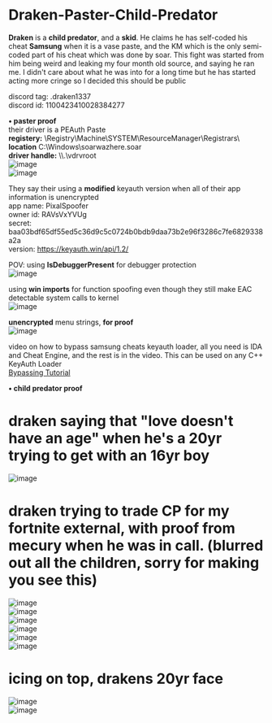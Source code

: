 # Draken-Paster-Child-Predator
**Draken** is a **child predator**, and a **skid**. He claims he has self-coded his cheat **Samsung** when it is a vase paste, and the KM which is the only semi-coded part of his cheat which was done by soar. This fight was started from him being weird and leaking my four month old source, and saying he ran me. I didn't care about what he was into for a long time but he has started acting more cringe so I decided this should be public  

discord tag: .draken1337  
discord id: 1100423410028384277  

**• paster proof**  
their driver is a PEAuth Paste  
**registery:** \Registry\Machine\SYSTEM\ResourceManager\Registrars\   
**location** C:\Windows\soarwazhere.soar  
**driver handle:** \\\\.\\vdrvroot  
![image](https://github.com/DevProxy1336/Draken-Paster-Child-Predator/assets/137983215/64eda834-e4b1-42c0-8d5a-c1cf2de0ad47)   
![image](https://github.com/DevProxy1336/Draken-Paster-Child-Predator/assets/137983215/aef9f030-065c-4fd5-8153-9753f25c8a10)  

They say their using a **modified** keyauth version when all of their app information is unencrypted  
app name: PixalSpoofer  
owner id: RAVsVxYVUg  
secret: baa03bdf65df55ed5c36d9c5c0724b0bdb9daa73b2e96f3286c7fe6829338a2a  
version: https://keyauth.win/api/1.2/  


POV: using **IsDebuggerPresent** for debugger protection   
![image](https://github.com/DevProxy1336/Draken-Paster-Child-Predator/assets/137983215/ea9bec9e-7475-48f5-8dda-d54bd0e60eb1)  

using **win imports** for function spoofing even though they still make EAC detectable system calls to kernel  
![image](https://github.com/DevProxy1336/Draken-Paster-Child-Predator/assets/137983215/84a66478-29b9-4f7f-a2e4-22fcec37550e)  

**unencrypted** menu strings, **for proof**  
![image](https://github.com/DevProxy1336/Draken-Paster-Child-Predator/assets/137983215/eeaa3114-8518-4b82-826a-463825cf6c03)  

video on how to bypass samsung cheats keyauth loader, all you need is IDA and Cheat Engine, and the rest is in the video. This can be used on any C++ KeyAuth Loader  
[Bypassing Tutorial](https://youtu.be/d-s7gDkJ3xQ)  

**• child predator proof**
# draken saying that "love doesn't have an age" when he's a 20yr trying to get with an 16yr boy
![image](https://github.com/DevProxy1336/Draken-Paster-Child-Predator/assets/137983215/c824985d-099b-4d0f-a87c-e7e778507ac4)  

# draken trying to trade CP for my fortnite external, with proof from mecury when he was in call. (blurred out all the children, sorry for making you see this)
![image](https://github.com/DevProxy1336/Draken-Paster-Child-Predator/assets/137983215/c226341f-392f-4e41-86d4-0fb1fc269b96)  
![image](https://github.com/DevProxy1336/Draken-Paster-Child-Predator/assets/137983215/ef5849cd-e967-4aa4-880b-ba3f4f7eca65)  
![image](https://github.com/DevProxy1336/Draken-Paster-Child-Predator/assets/137983215/136f0c66-47e2-48a6-b22f-db5e735a0b29)  
![image](https://github.com/DevProxy1336/Draken-Paster-Child-Predator/assets/137983215/6f953075-55eb-4856-bc9e-f0e1416a87d5)  
![image](https://github.com/DevProxy1336/Draken-Paster-Child-Predator/assets/137983215/d98145a4-25fd-40cf-80ae-dc661937903f)  
![image](https://github.com/DevProxy1336/Draken-Paster-Child-Predator/assets/137983215/a741e6f7-aa90-4f1c-b625-af31b631728b)  


# icing on top, drakens 20yr face
![image](https://github.com/DevProxy1336/Draken-Paster-Child-Predator/assets/137983215/8fa34285-a49b-4ef3-93b2-b8430bad7df2)  
![image](https://github.com/DevProxy1336/Draken-Paster-Child-Predator/assets/137983215/31cf2968-d84b-4320-8830-f0608e0d2d16)  




